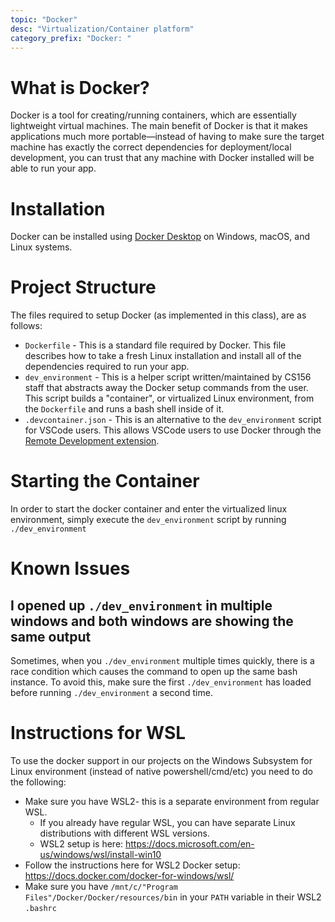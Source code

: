```yaml
---
topic: "Docker"
desc: "Virtualization/Container platform"
category_prefix: "Docker: "
---
```


# What is Docker?

Docker is a tool for creating/running containers, which are essentially lightweight virtual machines. The main benefit of Docker is that it makes applications much more portable—instead of having to make sure the target machine has exactly the correct dependencies for deployment/local development, you can trust that any machine with Docker installed will be able to run your app.

# Installation

Docker can be installed using [Docker Desktop](https://www.docker.com/products/docker-desktop) on Windows, macOS, and Linux systems. 

# Project Structure

The files required to setup Docker (as implemented in this class), are as follows:
- `Dockerfile` - This is a standard file required by Docker. This file describes how to take a fresh Linux installation and install all of the dependencies required to run your app.
- `dev_environment` - This is a helper script written/maintained by CS156 staff that abstracts away the Docker setup commands from the user. This script builds a "container", or virtualized Linux environment, from the `Dockerfile` and runs a bash shell inside of it.
- `.devcontainer.json` - This is an alternative to the `dev_environment` script for VSCode users. This allows VSCode users to use Docker through the [Remote Development extension](https://marketplace.visualstudio.com/items?itemName=ms-vscode-remote.vscode-remote-extensionpack).

# Starting the Container 
In order to start the docker container and enter the virtualized linux environment, simply execute the `dev_environment` script by running `./dev_environment`

# Known Issues

## I opened up `./dev_environment` in multiple windows and both windows are showing the same output
Sometimes, when you `./dev_environment` multiple times quickly, there is a race condition which causes the command to open up the same bash instance. To avoid this, make sure the first `./dev_environment` has loaded before running `./dev_environment` a second time.

# Instructions for WSL

To use the docker support in our projects on the Windows Subsystem for Linux environment (instead of native powershell/cmd/etc) you need to do the following:

* Make sure you have WSL2- this is a separate environment from regular WSL.
  - If you already have regular WSL, you can have separate Linux distributions with different WSL versions.
  - WSL2 setup is here: <https://docs.microsoft.com/en-us/windows/wsl/install-win10>
* Follow the instructions here for WSL2 Docker setup: <https://docs.docker.com/docker-for-windows/wsl/>
* Make sure you have `/mnt/c/"Program Files"/Docker/Docker/resources/bin` in your `PATH` variable in their WSL2 `.bashrc`
